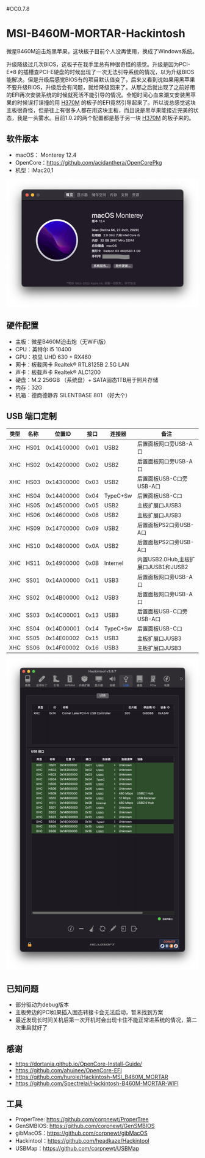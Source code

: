 #OC0.7.8

# MSI-B460M-MORTAR-Hackintosh
微星B460M迫击炮黑苹果，这块板子目前个人没再使用，换成了Windows系统。

升级降级过几次BIOS，这板子在我手里总有种很奇怪的感觉。升级是因为PCI-E*8 的插槽查PCI-E硬盘的时候出现了一次无法引导系统的情况，以为升级BIOS能解决。但是升级后感觉BIOS有的项目默认值变了，后来又看到说如果用黑苹果不要升级BIOS，升级后会有问题，就给降级回来了。从那之后就出现了之前好用的EFI再次安装系统的时候就死活不能引导的情况。全短时间心血来潮又安装黑苹果的时候误打误撞的用 [H370M](https://github.com/beta4better/GIGABYTE_H370M-DS3H_Hackintosh) 的板子的EFI竟然引导起来了。所以说总感觉这块主板很奇怪，但是往上有很多人都在用这块主板，而且说是黑苹果能接近完美的状态，我是一头雾水。目前1.0.2的两个配置都是基于另一块 [H370M](https://github.com/beta4better/GIGABYTE_H370M-DS3H_Hackintosh) 的板子来的。

## 软件版本
* macOS： Monterey 12.4
* OpenCore：https://github.com/acidanthera/OpenCorePkg
* 机型：iMac20,1

![macOS](macOS.png)

## 硬件配置
* 主板：微星B460M迫击炮（无WiFi版） 
* CPU：英特尔 i5 10400
* GPU：核显 UHD 630 + RX460
* 网卡：板载网卡 Realtek® RTL8125B 2.5G LAN
* 声卡：板载声卡 Realtek® ALC1200
* 硬盘：M.2 256GB （系统盘）+ SATA固态1TB用于照片存储
* 内存：32G
* 机箱：德商德静界 SILENTBASE 801 （好大个）

## USB 端口定制
|类型	|名称	    |位置ID	    |接口	|连接器	    |备注|
|------|--------|----------|--------|-----------|--------------|
|XHC	|HS01	|0x14100000	|0x01	|USB2	    |后置面板网口旁USB-A口|
|XHC	|HS02	|0x14200000	|0x02	|USB2	    |后置面板网口旁USB-A口|
|XHC	|HS03	|0x14300000	|0x03	|USB2	    |后置面板USB-C口旁USB-A口|
|XHC	|HS04	|0x14400000	|0x04	|TypeC+Sw	|后置面板USB-C口|
|XHC	|HS05	|0x14500000	|0x05	|USB2	    |主板扩展口JUSB3|
|XHC	|HS06	|0x14600000	|0x06	|USB2	    |主板扩展口JUSB3|
|XHC	|HS09	|0x14700000	|0x09	|USB2	    |后置面板PS2口旁USB-A口|
|XHC	|HS10	|0x14800000	|0x0A	|USB2	    |后置面板PS2口旁USB-A口|
|XHC	|HS11	|0x14900000	|0x0B	|Internel	|内置USB2.0Hub,主板扩展口JUSB1和JUSB2|
|XHC	|SS01	|0x14A00000	|0x11	|USB3	    |后置面板网口旁USB-A口|
|XHC	|SS02	|0x14B00000	|0x12	|USB3	    |后置面板网口旁USB-A口|
|XHC	|SS03	|0x14C00001	|0x13	|USB3	    |后置面板USB-C口旁USB-A口|
|XHC	|SS04	|0x14D00001	|0x14	|TypeC+Sw	|后置面板USB-C口|
|XHC	|SS05	|0x14E00002	|0x15	|USB3	    |主板扩展口JUSB3|
|XHC	|SS06	|0x14F00002	|0x16	|USB3	    |主板扩展口JUSB3|

![USBPorts](OC0.7.8USBPorts.png)

## 已知问题
* 部分驱动为debug版本
* 主板旁边的PCI如果插入固态转接卡会无法启动，暂未找到方案
* 最近发现长时间关机后第一次开机时会出现卡住不能正常进系统的情况，第二次重启就好了

## 感谢
* https://dortania.github.io/OpenCore-Install-Guide/
* https://github.com/ahuinee/OpenCore-EFI
* https://github.com/hurole/Hackintosh-MSI_B460M_MORTAR
* https://github.com/Spectrelai/Hackintosh-B460M-MORTAR-WIFI

## 工具
* ProperTree: https://github.com/corpnewt/ProperTree
* GenSMBIOS: https://github.com/corpnewt/GenSMBIOS
* gibMacOS：https://github.com/corpnewt/gibMacOS
* Hackintool：https://github.com/headkaze/Hackintool
* USBMap：https://github.com/corpnewt/USBMap